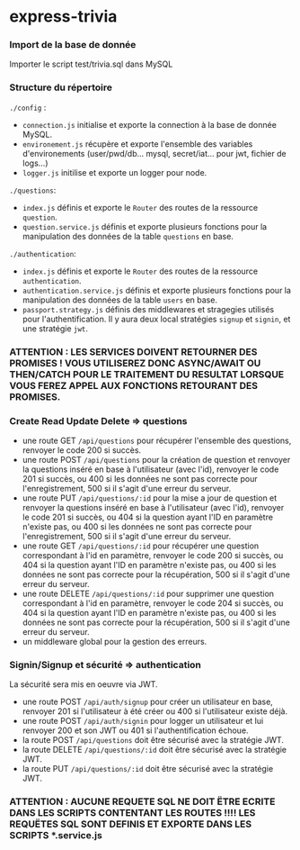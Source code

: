 # express-trivia

### Import de la base de donnée
Importer le script test/trivia.sql dans MySQL

### Structure du répertoire

`./config` :
* `connection.js` initialise et exporte la connection à la base de donnée MySQL.
* `environement.js` récupère et exporte l'ensemble des variables d'environements (user/pwd/db... mysql, secret/iat... pour jwt, fichier de logs...)
* `logger.js` initilise et exporte un logger pour node.

`./questions`:
* `index.js` définis et exporte le `Router` des routes de la ressource `question`.
* `question.service.js` définis et exporte plusieurs fonctions pour la manipulation des données de la table `questions` en base.

`./authentication`:
* `index.js` définis et exporte le `Router` des routes de la ressource `authentication`.
* `authentication.service.js` définis et exporte plusieurs fonctions pour la manipulation des données de la table `users` en base.
* `passport.strategy.js` définis des middlewares et stragegies utilisés pour l'authentification. Il y aura deux local stratégies `signup` et `signin`, et une stratégie `jwt`.

### ATTENTION : LES SERVICES DOIVENT RETOURNER DES PROMISES ! VOUS UTILISEREZ DONC ASYNC/AWAIT OU THEN/CATCH POUR LE TRAITEMENT DU RESULTAT LORSQUE VOUS FEREZ APPEL AUX FONCTIONS RETOURANT DES PROMISES.

### Create Read Update Delete => questions
* une route GET `/api/questions` pour récupérer l'ensemble des questions, renvoyer le code 200 si succès.
* une route POST `/api/questions` pour la création de question et renvoyer la questions inséré en base à l'utilisateur (avec l'id), renvoyer le code 201 si succès, ou 400 si les données ne sont pas correcte pour l'enregistrement, 500 si il s'agit d'une erreur du serveur.
* une route PUT `/api/questions/:id` pour la mise a jour de question et renvoyer la questions inséré en base à l'utilisateur (avec l'id), renvoyer le code 201 si succès, ou 404 si la question ayant l'ID en paramètre n'existe pas, ou 400 si les données ne sont pas correcte pour l'enregistrement, 500 si il s'agit d'une erreur du serveur.
* une route GET `/api/questions/:id` pour récupérer une question correspondant à l'id en paramètre, renvoyer le code 200 si succès, ou 404 si la question ayant l'ID en paramètre n'existe pas, ou 400 si les données ne sont pas correcte pour la récupération, 500 si il s'agit d'une erreur du serveur.
* une route DELETE `/api/questions/:id` pour supprimer une question correspondant à l'id en paramètre, renvoyer le code 204 si succès, ou 404 si la question ayant l'ID en paramètre n'existe pas, ou 400 si les données ne sont pas correcte pour la récupération, 500 si il s'agit d'une erreur du serveur.
* un middleware global pour la gestion des erreurs.

### Signin/Signup et sécurité => authentication
La sécurité sera mis en oeuvre via JWT.

* une route POST `/api/auth/signup` pour créer un utilisateur en base, renvoyer 201 si l'utilisateur à été créer ou 400 si l'utilisateur existe déjà.
* une route POST `/api/auth/signin` pour logger un utilisateur et lui renvoyer 200 et son JWT ou 401 si l'authentification échoue.
* la route POST `/api/questions` doit être sécurisé avec la stratégie JWT.
* la route DELETE `/api/questions/:id` doit être sécurisé avec la stratégie JWT.
* la route PUT `/api/questions/:id` doit être sécurisé avec la stratégie JWT.


### ATTENTION : AUCUNE REQUETE SQL NE DOIT ËTRE ECRITE DANS LES SCRIPTS CONTENTANT LES ROUTES !!!! LES REQUËTES SQL SONT DEFINIS ET EXPORTE DANS LES SCRIPTS *.service.js
